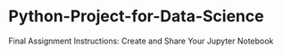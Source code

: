 # Python-Project-for-Data-Science
Final Assignment Instructions: Create and Share Your Jupyter Notebook
